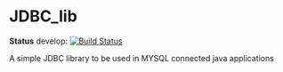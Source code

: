 # JDBC_lib
**Status** develop: [![Build Status](https://travis-ci.org/hold12/JDBC_lib.svg?branch=develop)](https://travis-ci.org/hold12/JDBC_lib)

A simple JDBC library to be used in MYSQL connected java applications
